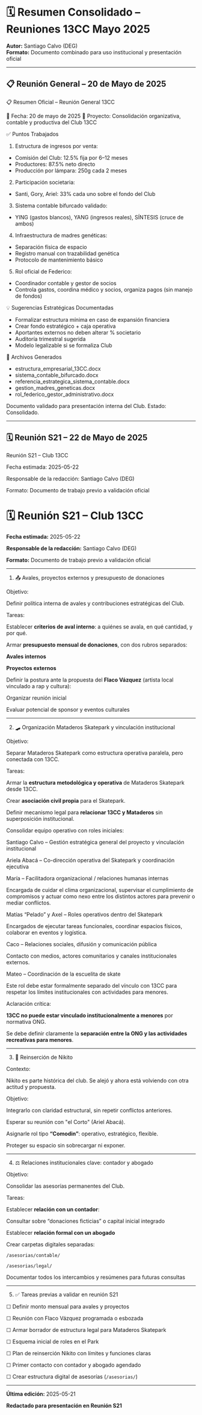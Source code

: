 # 🗓 Resumen Consolidado – Reuniones 13CC Mayo 2025

**Autor:** Santiago Calvo (DEG)  
**Formato:** Documento combinado para uso institucional y presentación oficial

---

## 📋 Reunión General – 20 de Mayo de 2025
📋 Resumen Oficial – Reunión General 13CC

📅 Fecha: 20 de mayo de 2025
📍 Proyecto: Consolidación organizativa, contable y productiva del Club 13CC

✅ Puntos Trabajados

1. Estructura de ingresos por venta:
- Comisión del Club: 12.5% fija por 6–12 meses
- Productores: 87.5% neto directo
- Producción por lámpara: 250g cada 2 meses

2. Participación societaria:
- Santi, Gory, Ariel: 33% cada uno sobre el fondo del Club

3. Sistema contable bifurcado validado:
- YING (gastos blancos), YANG (ingresos reales), SÍNTESIS (cruce de ambos)

4. Infraestructura de madres genéticas:
- Separación física de espacio
- Registro manual con trazabilidad genética
- Protocolo de mantenimiento básico

5. Rol oficial de Federico:
- Coordinador contable y gestor de socios
- Controla gastos, coordina médico y socios, organiza pagos (sin manejo de fondos)

💡 Sugerencias Estratégicas Documentadas

- Formalizar estructura mínima en caso de expansión financiera
- Crear fondo estratégico + caja operativa
- Aportantes externos no deben alterar % societario
- Auditoría trimestral sugerida
- Modelo legalizable si se formaliza Club

📂 Archivos Generados

- estructura_empresarial_13CC.docx
- sistema_contable_bifurcado.docx
- referencia_estrategica_sistema_contable.docx
- gestion_madres_geneticas.docx
- rol_federico_gestor_administrativo.docx

Documento validado para presentación interna del Club. Estado: Consolidado.


---

## 🗓 Reunión S21 – 22 de Mayo de 2025
Reunión S21 – Club 13CC

Fecha estimada: 2025-05-22

Responsable de la redacción: Santiago Calvo (DEG)

Formato: Documento de trabajo previo a validación oficial

# 🗓 Reunión S21 – Club 13CC

**Fecha estimada:** 2025-05-22

**Responsable de la redacción:** Santiago Calvo (DEG)

**Formato:** Documento de trabajo previo a validación oficial

---

1. 📤 Avales, proyectos externos y presupuesto de donaciones

Objetivo:

Definir política interna de avales y contribuciones estratégicas del Club.

Tareas:

Establecer **criterios de aval interno**: a quiénes se avala, en qué cantidad, y por qué.

Armar **presupuesto mensual de donaciones**, con dos rubros separados:

**Avales internos**

**Proyectos externos**

Definir la postura ante la propuesta del **Flaco Vázquez** (artista local vinculado a rap y cultura):

Organizar reunión inicial

Evaluar potencial de sponsor y eventos culturales

---

2. 🛹 Organización Mataderos Skatepark y vinculación institucional

Objetivo:

Separar Mataderos Skatepark como estructura operativa paralela, pero conectada con 13CC.

Tareas:

Armar la **estructura metodológica y operativa** de Mataderos Skatepark desde 13CC.

Crear **asociación civil propia** para el Skatepark.

Definir mecanismo legal para **relacionar 13CC y Mataderos** sin superposición institucional.

Consolidar equipo operativo con roles iniciales:

Santiago Calvo – Gestión estratégica general del proyecto y vinculación institucional

Ariela Abacá – Co-dirección operativa del Skatepark y coordinación ejecutiva

María – Facilitadora organizacional / relaciones humanas internas

Encargada de cuidar el clima organizacional, supervisar el cumplimiento de compromisos y actuar como nexo entre los distintos actores para prevenir o mediar conflictos.

Matías “Pelado” y Axel – Roles operativos dentro del Skatepark

Encargados de ejecutar tareas funcionales, coordinar espacios físicos, colaborar en eventos y logística.

Caco – Relaciones sociales, difusión y comunicación pública

Contacto con medios, actores comunitarios y canales institucionales externos.

Mateo – Coordinación de la escuelita de skate

Este rol debe estar formalmente separado del vínculo con 13CC para respetar los límites institucionales con actividades para menores.

Aclaración crítica:

**13CC no puede estar vinculado institucionalmente a menores** por normativa ONG.

Se debe definir claramente la **separación entre la ONG y las actividades recreativas para menores**.

---

3. 🔁 Reinserción de Nikito

Contexto:

Nikito es parte histórica del club. Se alejó y ahora está volviendo con otra actitud y propuesta.

Objetivo:

Integrarlo con claridad estructural, sin repetir conflictos anteriores.

Esperar su reunión con "el Corto" (Ariel Abacá).

Asignarle rol tipo **“Comodin”**: operativo, estratégico, flexible.

Proteger su espacio sin sobrecargar ni exponer.

---

4. ⚖ Relaciones institucionales clave: contador y abogado

Objetivo:

Consolidar las asesorías permanentes del Club.

Tareas:

Establecer **relación con un contador**:

Consultar sobre “donaciones ficticias” o capital inicial integrado

Establecer **relación formal con un abogado**

Crear carpetas digitales separadas:

`/asesorias/contable/`

`/asesorias/legal/`

Documentar todos los intercambios y resúmenes para futuras consultas

---

5. ✅ Tareas previas a validar en reunión S21

☐  Definir monto mensual para avales y proyectos

☐  Reunión con Flaco Vázquez programada o esbozada

☐  Armar borrador de estructura legal para Mataderos Skatepark

☐  Esquema inicial de roles en el Park

☐  Plan de reinserción Nikito con límites y funciones claras

☐  Primer contacto con contador y abogado agendado

☐  Crear estructura digital de asesorías (`/asesorias/`)

---

**Última edición:** 2025-05-21

**Redactado para presentación en Reunión S21**

